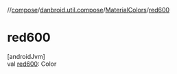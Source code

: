 //[compose](../../../index.md)/[danbroid.util.compose](../index.md)/[MaterialColors](index.md)/[red600](red600.md)

# red600

[androidJvm]\
val [red600](red600.md): Color
